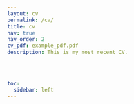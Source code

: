 ```yaml
---
layout: cv
permalink: /cv/
title: cv
nav: true
nav_order: 2
cv_pdf: example_pdf.pdf
description: This is my most recent CV. 

 


toc:
  sidebar: left
---
```

